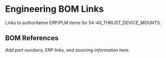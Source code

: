 # Engineering BOM Links

Links to authoritative ERP/PLM items for 54-40_THRUST_DEVICE_MOUNTS.

## BOM References

*Add part numbers, ERP links, and sourcing information here.*
